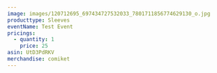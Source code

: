 ```yaml
---
image: images/120712695_697434727532033_7801711856774629130_o.jpg
producttype: Sleeves
eventName: Test Event
pricings:
  - quantity: 1
    price: 25
asin: UtD3PdRKV
merchandise: comiket
---
```


